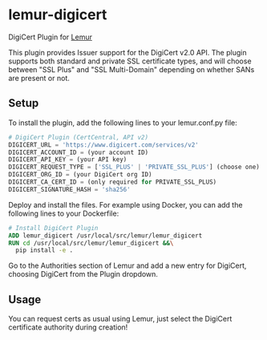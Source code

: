 lemur-digicert
==============

DigiCert Plugin for [Lemur](https://github.com/Netflix/lemur)

This plugin provides Issuer support for the DigiCert v2.0 API.
The plugin supports both standard and private SSL certificate types, and
will choose between "SSL Plus" and "SSL Multi-Domain" depending on whether
SANs are present or not.

Setup
-----
To install the plugin, add the following lines to your lemur.conf.py file:
```python
# DigiCert Plugin (CertCentral, API v2)
DIGICERT_URL = 'https://www.digicert.com/services/v2'
DIGICERT_ACCOUNT_ID = (your account ID)
DIGICERT_API_KEY = (your API key)
DIGICERT_REQUEST_TYPE = ['SSL_PLUS' | 'PRIVATE_SSL_PLUS'] (choose one)
DIGICERT_ORG_ID = (your DigiCert org ID)
DIGICERT_CA_CERT_ID = (only required for PRIVATE_SSL_PLUS)
DIGICERT_SIGNATURE_HASH = 'sha256'
```

Deploy and install the files. For example using Docker, you can add the
following lines to your Dockerfile:
```dockerfile
# Install DigiCert Plugin
ADD lemur_digicert /usr/local/src/lemur/lemur_digicert
RUN cd /usr/local/src/lemur/lemur_digicert &&\
  pip install -e .
```

Go to the Authorities section of Lemur and add a new entry for DigiCert, choosing
DigiCert from the Plugin dropdown.

Usage
-----
You can request certs as usual using Lemur, just select the DigiCert certificate authority during creation! 
